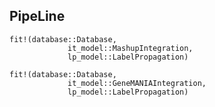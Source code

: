 ## PipeLine


```@docs
fit!(database::Database,
             it_model::MashupIntegration,
             lp_model::LabelPropagation)
```


```@docs
fit!(database::Database,
             it_model::GeneMANIAIntegration,
             lp_model::LabelPropagation)
```



